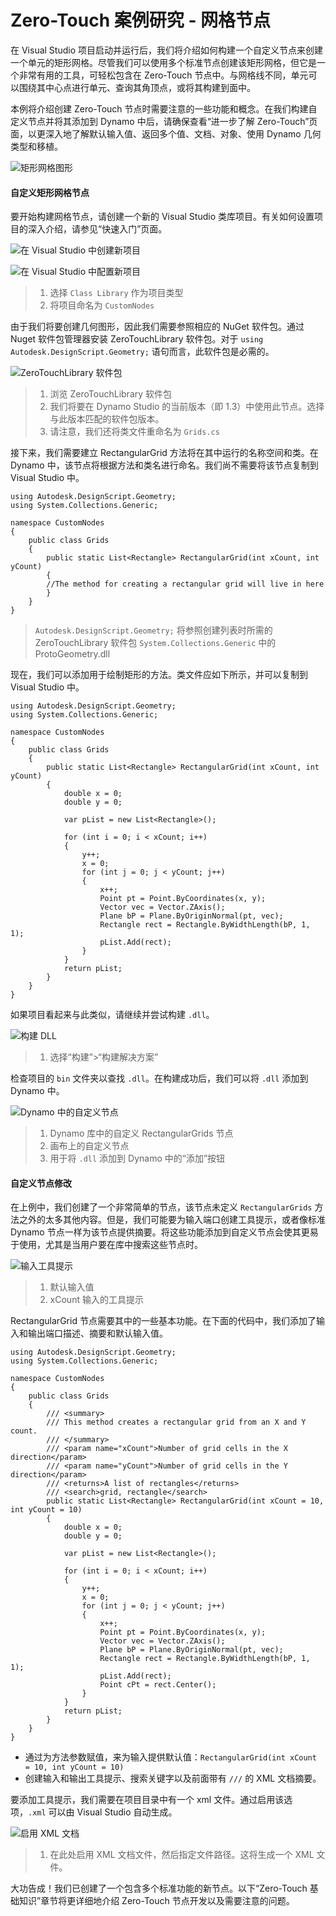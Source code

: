 # Zero-Touch 案例研究 - 网格节点 

在 Visual Studio 项目启动并运行后，我们将介绍如何构建一个自定义节点来创建一个单元的矩形网格。尽管我们可以使用多个标准节点创建该矩形网格，但它是一个非常有用的工具，可轻松包含在 Zero-Touch 节点中。与网格线不同，单元可以围绕其中心点进行单元、查询其角顶点，或将其构建到面中。

本例将介绍创建 Zero-Touch 节点时需要注意的一些功能和概念。在我们构建自定义节点并将其添加到 Dynamo 中后，请确保查看“进一步了解 Zero-Touch”页面，以更深入地了解默认输入值、返回多个值、文档、对象、使用 Dynamo 几何类型和移植。

![矩形网格图形](images/cover-image.jpg)

#### 自定义矩形网格节点 <a href="#custom-rectangular-grid-node" id="custom-rectangular-grid-node"></a>

要开始构建网格节点，请创建一个新的 Visual Studio 类库项目。有关如何设置项目的深入介绍，请参见“快速入门”页面。

![在 Visual Studio 中创建新项目](images/vs-new-project-1.jpg)

![在 Visual Studio 中配置新项目](images/vs-new-project-2.jpg)

> 1. 选择 `Class Library` 作为项目类型
> 2. 将项目命名为 `CustomNodes`

由于我们将要创建几何图形，因此我们需要参照相应的 NuGet 软件包。通过 Nuget 软件包管理器安装 ZeroTouchLibrary 软件包。对于 `using Autodesk.DesignScript.Geometry;` 语句而言，此软件包是必需的。

![ZeroTouchLibrary 软件包](images/vs-nugetpackage.jpg)

> 1. 浏览 ZeroTouchLibrary 软件包
> 2. 我们将要在 Dynamo Studio 的当前版本（即 1.3）中使用此节点。选择与此版本匹配的软件包版本。
> 3. 请注意，我们还将类文件重命名为 `Grids.cs`

接下来，我们需要建立 RectangularGrid 方法将在其中运行的名称空间和类。在 Dynamo 中，该节点将根据方法和类名进行命名。我们尚不需要将该节点复制到 Visual Studio 中。

```
using Autodesk.DesignScript.Geometry;
using System.Collections.Generic;

namespace CustomNodes
{
    public class Grids
    {
        public static List<Rectangle> RectangularGrid(int xCount, int yCount)
        {
        //The method for creating a rectangular grid will live in here
        }
    }
}
```

> `Autodesk.DesignScript.Geometry;` 将参照创建列表时所需的 ZeroTouchLibrary 软件包 `System.Collections.Generic` 中的 ProtoGeometry.dll

现在，我们可以添加用于绘制矩形的方法。类文件应如下所示，并可以复制到 Visual Studio 中。

```
using Autodesk.DesignScript.Geometry;
using System.Collections.Generic;

namespace CustomNodes
{
    public class Grids
    {
        public static List<Rectangle> RectangularGrid(int xCount, int yCount)
        {
            double x = 0;
            double y = 0;

            var pList = new List<Rectangle>();

            for (int i = 0; i < xCount; i++)
            {
                y++;
                x = 0;
                for (int j = 0; j < yCount; j++)
                {
                    x++;
                    Point pt = Point.ByCoordinates(x, y);
                    Vector vec = Vector.ZAxis();
                    Plane bP = Plane.ByOriginNormal(pt, vec);
                    Rectangle rect = Rectangle.ByWidthLength(bP, 1, 1);
                    pList.Add(rect);
                }
            }
            return pList;
        }
    }
}
```

如果项目看起来与此类似，请继续并尝试构建 `.dll`。

![构建 DLL](images/vs-grids.jpg)

> 1. 选择“构建”>“构建解决方案”

检查项目的 `bin` 文件夹以查找 `.dll`。在构建成功后，我们可以将 `.dll` 添加到 Dynamo 中。

![Dynamo 中的自定义节点](images/RectangularGrid-Dynamo.jpg)

> 1. Dynamo 库中的自定义 RectangularGrids 节点
> 2. 画布上的自定义节点
> 3. 用于将 `.dll` 添加到 Dynamo 中的“添加”按钮

#### 自定义节点修改 <a href="#custom-node-modifications" id="custom-node-modifications"></a>

在上例中，我们创建了一个非常简单的节点，该节点未定义 `RectangularGrids` 方法之外的太多其他内容。但是，我们可能要为输入端口创建工具提示，或者像标准 Dynamo 节点一样为该节点提供摘要。将这些功能添加到自定义节点会使其更易于使用，尤其是当用户要在库中搜索这些节点时。

![输入工具提示](images/nodemodification.png)

> 1. 默认输入值
> 2. xCount 输入的工具提示

RectangularGrid 节点需要其中的一些基本功能。在下面的代码中，我们添加了输入和输出端口描述、摘要和默认输入值。

```
using Autodesk.DesignScript.Geometry;
using System.Collections.Generic;

namespace CustomNodes
{
    public class Grids
    {
        /// <summary>
        /// This method creates a rectangular grid from an X and Y count.
        /// </summary>
        /// <param name="xCount">Number of grid cells in the X direction</param>
        /// <param name="yCount">Number of grid cells in the Y direction</param>
        /// <returns>A list of rectangles</returns>
        /// <search>grid, rectangle</search>
        public static List<Rectangle> RectangularGrid(int xCount = 10, int yCount = 10)
        {
            double x = 0;
            double y = 0;

            var pList = new List<Rectangle>();

            for (int i = 0; i < xCount; i++)
            {
                y++;
                x = 0;
                for (int j = 0; j < yCount; j++)
                {
                    x++;
                    Point pt = Point.ByCoordinates(x, y);
                    Vector vec = Vector.ZAxis();
                    Plane bP = Plane.ByOriginNormal(pt, vec);
                    Rectangle rect = Rectangle.ByWidthLength(bP, 1, 1);
                    pList.Add(rect);
                    Point cPt = rect.Center();
                }
            }
            return pList;
        }
    }
}
```

* 通过为方法参数赋值，来为输入提供默认值：`RectangularGrid(int xCount = 10, int yCount = 10)`
* 创建输入和输出工具提示、搜索关键字以及前面带有 `///` 的 XML 文档摘要。

要添加工具提示，我们需要在项目目录中有一个 xml 文件。通过启用该选项，`.xml` 可以由 Visual Studio 自动生成。

![启用 XML 文档](images/vs-xml.jpg)

> 1. 在此处启用 XML 文档文件，然后指定文件路径。这将生成一个 XML 文件。

大功告成！我们已创建了一个包含多个标准功能的新节点。以下“Zero-Touch 基础知识”章节将更详细地介绍 Zero-Touch 节点开发以及需要注意的问题。
